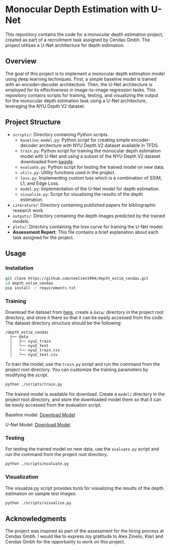 # Monocular Depth Estimation with U-Net

This repository contains the code for a monocular depth estimation project, created as part of a recruitment task assigned by Cendas Gmbh. The project utilizes a U-Net architecture for depth estimation.

## Overview

The goal of this project is to implement a monocular depth estimation model using deep learning techniques. First, a simple baseline model is trained with an encoder-decoder architecture. Then, the U-Net architecture is employed for its effectiveness in image-to-image regression tasks. This repository contains scripts for training, testing, and visualizing the output for the monocular depth estimation task using a U-Net architecture, leveraging the NYU Depth V2 dataset.

## Project Structure

- `scripts/`: Directory containing Python scripts.
  - `baseline_model.py`: Python script for creating simple encoder-decoder arcitecture with NYU Depth V2 dataset available in TFDS.   
  - `train.py`: Python script for training the monocular depth estimation model with U-Net and using a subset of the NYU Depth V2 dataset downloaded from [kaggle](https://www.kaggle.com/datasets/soumikrakshit/nyu-depth-v2).
  - `evaluate.py`: Python script for testing the trained model on new data.
  - `utils.py`: Utility functions used in the project.
  - `loss.py`: Implementing custom loss which is a combination of SSIM, L1, and Edge Loss.
  - `model.py`: Implementation of the U-Net model for depth estimation.
  - `visualize.py`: Script for visualizing the results of the depth estimation.
- `Literature/`: Directory containing published papers for bibliographic research work.
- `outputs/`: Directory containing the depth images predicted by the trained models.
- `plots/`: Directory containing the loss curve for training the U-Net model.
- **Assessment Report**: This file contains a brief explanation about each task assigned for the project.

## Usage

### Installation

```bash
git clone https://github.com/neelsen1994/depth_estim_cendas.git
cd depth_estim_cendas
pip install -r requirements.txt
```

### Training

Download the dataset from [here](https://www.kaggle.com/datasets/soumikrakshit/nyu-depth-v2), create a `data/` directory in the project root directory, and store it there so that it can be easily accessed from the code. The dataset directory structure should be the following:

```
/depth_estim_cendas
  ├── data
  │   ├── nyu2_train
  │   └── nyu2_test
  │   └── nyu2_train.csv
  │   └── nyu2_test.csv
```
To train the model, use the `train.py` script and run the command from the project root directory. You can customize the training parameters by modifying the script. 

```bash
python ./scripts/train.py
```

The trained model is available for download. Create a `model/` directory in the project root directory, and store the downloaded model there so that it can be easily accessed from the evaluation script.

Baseline model: [Download Model](https://drive.google.com/file/d/1Dus3U8t3iR2yiTdQaIcp1j90zG7lolga/view?usp=sharing)

U-Net Model: [Download Model](https://drive.google.com/file/d/1HD05i0DMDgtU0PWUFBssCL867-BWmrR1/view?usp=sharing)

### Testing

For testing the trained model on new data, use the `evaluate.py` script and run the command from the project root directory.

```bash
python ./scripts/evaluate.py
```

### Visualization 

The visualize.py script provides tools for visualizing the results of the depth estimation on sample test images.

```bash
python ./scripts/visualize.py
```

## Acknowledgments

The project was inspired as part of the assessment for the hiring process at Cendas Gmbh. I would like to express my gratitude to Alex Zinelis, Klari and Cendas Gmbh for the opportunity to work on this project.

